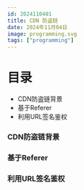 ```yaml
---
id: 2024110401
title: CDN 防盗链
date: 2024年11月04日
image: programming.svg
tags: ["programming"]
---
```



# 目录

- CDN防盗链背景
- 基于Referer
- 利用URL签名鉴权



### CDN防盗链背景 




### 基于Referer



### 利用URL签名鉴权